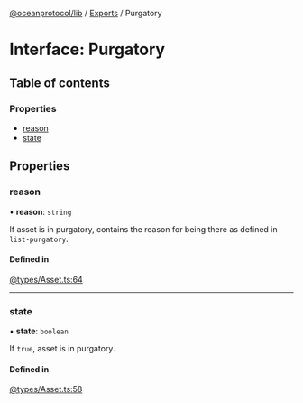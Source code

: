 [@oceanprotocol/lib](../README.md) / [Exports](../modules.md) / Purgatory

# Interface: Purgatory

## Table of contents

### Properties

- [reason](Purgatory.md#reason)
- [state](Purgatory.md#state)

## Properties

### reason

• **reason**: `string`

If asset is in purgatory, contains the reason for being there as defined in `list-purgatory`.

#### Defined in

[@types/Asset.ts:64](https://github.com/oceanprotocol/ocean.js/blob/4f5a8cee/src/@types/Asset.ts#L64)

___

### state

• **state**: `boolean`

If `true`, asset is in purgatory.

#### Defined in

[@types/Asset.ts:58](https://github.com/oceanprotocol/ocean.js/blob/4f5a8cee/src/@types/Asset.ts#L58)
